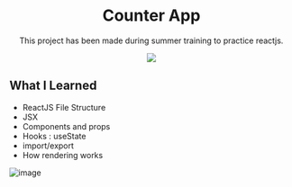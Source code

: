 <div align=center>
<h1 align=center>Counter App</h1>
<p>This project has been made during summer training to practice reactjs.</p>
<a href=https://simple-counterapp.netlify.app><img src=https://img.shields.io/badge/%F0%9F%91%89-LIVE-success></a>
</div>

## What I Learned
- ReactJS File Structure
- JSX
- Components and props
- Hooks : useState
- import/export
- How rendering works

![image](https://user-images.githubusercontent.com/72032743/186673987-a442f9b2-cd18-4ed6-8887-6c1c2055e7eb.png)